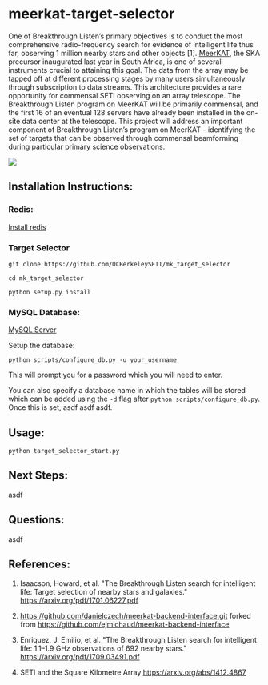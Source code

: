 # meerkat-target-selector

One of Breakthrough Listen’s primary objectives is to conduct the most comprehensive radio-frequency search for evidence of intelligent life thus far, observing 1 million nearby stars and other objects [1]. [MeerKAT](https://www.ska.ac.za/gallery/meerkat/), the SKA precursor inaugurated last year in South Africa, is one of several instruments crucial to attaining this goal. The data from the array may be tapped off at different processing stages by many users simultaneously through subscription to data streams. This architecture provides a rare opportunity for commensal SETI observing on an array telescope. The Breakthrough Listen program on MeerKAT will be primarily commensal, and the first 16 of an eventual 128 servers have already been installed in the on-site data center at the telescope. This project will address an important component of Breakthrough Listen’s program on MeerKAT - identifying the set of targets that can be observed through commensal beamforming during particular primary science observations.

![](diagram.png)

## Installation Instructions:

### Redis:

[Install redis](https://redis.io/topics/quickstart)

### Target Selector

```
git clone https://github.com/UCBerkeleySETI/mk_target_selector
```

```
cd mk_target_selector
```

```
python setup.py install
```

### MySQL Database:

[MySQL Server](https://dev.mysql.com/downloads/mysql/)

Setup the database:

```
python scripts/configure_db.py -u your_username
```

This will prompt you for a password which you will need to enter.

You can also specify a database name in which the tables will be stored which can be added using the `-d` flag after `python scripts/configure_db.py`. Once this is set, asdf asdf asdf.

## Usage:

```
python target_selector_start.py
```

## Next Steps:

asdf

## Questions:

asdf

## References:

1. Isaacson, Howard, et al. "The Breakthrough Listen search for intelligent life: Target selection of nearby stars and galaxies." https://arxiv.org/pdf/1701.06227.pdf

2. https://github.com/danielczech/meerkat-backend-interface.git forked from https://github.com/ejmichaud/meerkat-backend-interface

3. Enriquez, J. Emilio, et al. "The Breakthrough Listen search for intelligent life: 1.1–1.9 GHz observations of 692 nearby stars." https://arxiv.org/pdf/1709.03491.pdf

4. SETI and the Square Kilometre Array https://arxiv.org/abs/1412.4867
